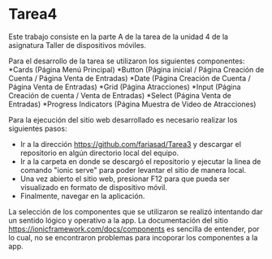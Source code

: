 # Tarea4
Este trabajo consiste en la parte A de la tarea de la unidad 4 de la asignatura Taller de dispositivos móviles.

Para el desarrollo de la tarea se utilizaron los siguientes componentes:
*Cards (Página Menú Principal)
*Button (Página inicial / Página Creación de Cuenta / Página Venta de Entradas)
*Date (Página Creación de Cuenta / Página Venta de Entradas)
*Grid (Página Atracciones)
*Input (Página Creación de cuenta / Venta de Entradas)
*Select (Página Venta de Entradas)
*Progress Indicators (Página Muestra de Video de Atracciones)

Para la ejecución del sitio web desarrollado es necesario realizar los siguientes pasos:
* Ir a la dirección https://github.com/fariasad/Tarea3 y descargar el repositorio en algún directorio local del equipo.
* Ir a la carpeta en donde se descargó el repositorio y ejecutar la linea de comando "ionic serve" para poder levantar el sitio de manera local.
* Una vez abierto el sitio web, presionar F12 para que pueda ser visualizado en formato de dispositivo móvil.
* Finalmente, navegar en la aplicación.

La selección de los componentes que se utilizaron se realizó intentando dar un sentido lógico y operativo a la app.
La documentación del sitio https://ionicframework.com/docs/components es sencilla de entender, por lo cual, no se encontraron problemas para incoporar los componentes a la app.